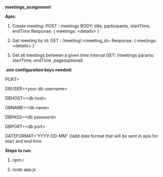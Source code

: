 **meetings_assignment**


**Apis:**

1. Create meeting:
   POST : meetings
   BODY:  title, participants, startTime, endTime 
   Response: { meetings: \<details\> }
  
2. Get meeting by id:
   GET : /meeting/:<meeting_id>
   Response: { meetings: \<details\> }
  
3. Get all meetings between a given time interval
   GET: /meetings
   params: startTime, endTime ,page(optional)
   
   
**.env configuration keys needed:**
 
  PORT=

  DBUSER=\<your db username\>

  DBHOST=\<db host\>

  DBNAME=\<db name\>

  DBPASS=\<db password\>

  DBPORT=\<db port\>

  DATEFORMAT='YYYY-DD-MM'  //add date format that will be sent in apis for start and end time
  
**Steps to run:**

1. npm i

2. node app.js
  
  
